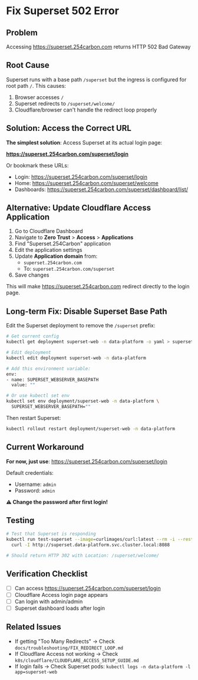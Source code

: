 # Fix Superset 502 Error

## Problem

Accessing https://superset.254carbon.com returns HTTP 502 Bad Gateway

## Root Cause

Superset runs with a base path `/superset` but the ingress is configured for root path `/`. This causes:
1. Browser accesses `/`
2. Superset redirects to `/superset/welcome/`
3. Cloudflare/browser can't handle the redirect loop properly

## Solution: Access the Correct URL

**The simplest solution**: Access Superset at its actual login page:

**https://superset.254carbon.com/superset/login**

Or bookmark these URLs:
- Login: https://superset.254carbon.com/superset/login
- Home: https://superset.254carbon.com/superset/welcome
- Dashboards: https://superset.254carbon.com/superset/dashboard/list/

## Alternative: Update Cloudflare Access Application

1. Go to Cloudflare Dashboard
2. Navigate to **Zero Trust** > **Access** > **Applications**
3. Find "Superset.254Carbon" application
4. Edit the application settings
5. Update **Application domain** from:
   - `superset.254carbon.com` 
   - To: `superset.254carbon.com/superset`
6. Save changes

This will make https://superset.254carbon.com redirect directly to the login page.

## Long-term Fix: Disable Superset Base Path

Edit the Superset deployment to remove the `/superset` prefix:

```bash
# Get current config
kubectl get deployment superset-web -n data-platform -o yaml > superset-backup.yaml

# Edit deployment
kubectl edit deployment superset-web -n data-platform

# Add this environment variable:
env:
- name: SUPERSET_WEBSERVER_BASEPATH
  value: ""

# Or use kubectl set env
kubectl set env deployment/superset-web -n data-platform \
  SUPERSET_WEBSERVER_BASEPATH=""
```

Then restart Superset:
```bash
kubectl rollout restart deployment/superset-web -n data-platform
```

## Current Workaround

**For now, just use**: https://superset.254carbon.com/superset/login

Default credentials:
- Username: `admin`
- Password: `admin`

**⚠️ Change the password after first login!**

## Testing

```bash
# Test that Superset is responding
kubectl run test-superset --image=curlimages/curl:latest --rm -i --restart=Never -- \
  curl -I http://superset.data-platform.svc.cluster.local:8088

# Should return HTTP 302 with Location: /superset/welcome/
```

## Verification Checklist

- [ ] Can access https://superset.254carbon.com/superset/login
- [ ] Cloudflare Access login page appears
- [ ] Can login with admin/admin
- [ ] Superset dashboard loads after login

## Related Issues

- If getting "Too Many Redirects" → Check `docs/troubleshooting/FIX_REDIRECT_LOOP.md`
- If Cloudflare Access not working → Check `k8s/cloudflare/CLOUDFLARE_ACCESS_SETUP_GUIDE.md`
- If login fails → Check Superset pods: `kubectl logs -n data-platform -l app=superset-web`






